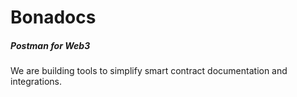 # Bonadocs
##### Postman for Web3

We are building tools to simplify smart contract documentation and integrations.

